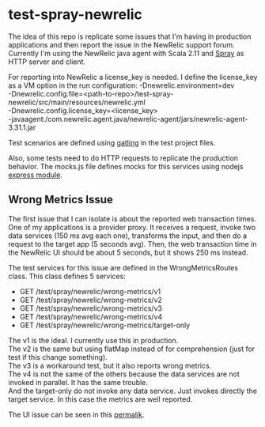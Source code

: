 # test-spray-newrelic

The idea of this repo is replicate some issues that I'm having in production applications and then report the issue in the NewRelic support forum.
Currently I'm using the NewRelic java agent with Scala 2.11 and [Spray](http://spray.io/) as HTTP server and client.

For reporting into NewRelic a license_key is needed.
I define the license_key as a VM option in the run configuration:
    -Dnewrelic.environment=dev  
    -Dnewrelic.config.file=&lt;path-to-repo&gt;/test-spray-newrelic/src/main/resources/newrelic.yml  
    -Dnewrelic.config.license_key=&lt;license_key&gt;  
    -javaagent:<path-to-ivy-cache>/com.newrelic.agent.java/newrelic-agent/jars/newrelic-agent-3.31.1.jar  

Test scenarios are defined using [gatling](http://gatling.io/) in the test project files.

Also, some tests need to do HTTP requests to replicate the production behavior.
The mocks.js file defines mocks for this services using nodejs [express module](https://expressjs.com/).


## Wrong Metrics Issue
The first issue that I can isolate is about the reported web transaction times.
One of my applications is a provider proxy.
It receives a request, invoke two data services (150 ms avg each one), transforms the input, and then do a request to the target app (5 seconds avg).
Then, the web transaction time in the NewRelic UI should be about 5 seconds, but it shows 250 ms instead.

The test services for this issue are defined in the WrongMetricsRoutes class. This class defines 5 services:
* GET /test/spray/newrelic/wrong-metrics/v1
* GET /test/spray/newrelic/wrong-metrics/v2
* GET /test/spray/newrelic/wrong-metrics/v3
* GET /test/spray/newrelic/wrong-metrics/v4
* GET /test/spray/newrelic/wrong-metrics/target-only

The v1 is the ideal. I currently use this in production.  
The v2 is the same but using flatMap instead of for comprehension (just for test if this change something).  
The v3 is a workaround test, but it also reports wrong metrics.  
The v4 is not the same of the others because the data services are not invoked in parallel. It has the same trouble.  
And the target-only do not invoke any data service. Just invokes directly the target service. In this case the metrics are well reported.

The UI issue can be seen in this [permalik](https://rpm.newrelic.com/accounts/1408561/applications/22459112?tw%5Bend%5D=1472394530&tw%5Bstart%5D=1472391831).

